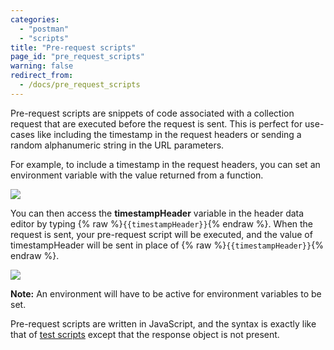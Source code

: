 ```yaml
---
categories:
  - "postman"
  - "scripts"
title: "Pre-request scripts"
page_id: "pre_request_scripts"
warning: false
redirect_from:
  - /docs/pre_request_scripts
---
```


Pre-request scripts are snippets of code associated with a collection request that are executed before the request is sent. This is perfect for use-cases like including the timestamp in the request headers or sending a random alphanumeric string in the URL parameters.

For example, to include a timestamp in the request headers, you can set an environment variable with the value returned from a function.

![](https://s3.amazonaws.com/postman-static-getpostman-com/postman-docs/58754984.png)

You can then access the **timestampHeader** variable in the header data editor by typing {% raw %}`{{timestampHeader}}`{% endraw %}. When the request is sent, your pre-request script will be executed, and the value of timestampHeader will be sent in place of {% raw %}`{{timestampHeader}}`{% endraw %}.

![](https://s3.amazonaws.com/postman-static-getpostman-com/postman-docs/58755017.png)

**Note:** An environment will have to be active for environment variables to be set.

Pre-request scripts are written in JavaScript, and the syntax is exactly like that of [test scripts](/docs/postman/scripts/test_scripts) except that the response object is not present.
